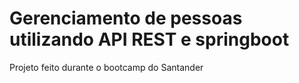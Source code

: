 # Gerenciamento de pessoas utilizando API REST e springboot
Projeto feito durante o bootcamp do Santander
